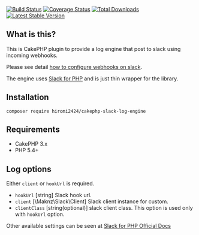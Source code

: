 [![Build Status](https://img.shields.io/travis/hiromi2424/cakephp-slack-log-engine/master.svg?style=flat-square)](https://travis-ci.org/hiromi2424/cakephp-slack-log-engine)
[![Coverage Status](https://img.shields.io/codecov/c/github/hiromi2424/cakephp-slack-log-engine.svg?style=flat-square)](https://codecov.io/github/hiromi2424/cakephp-slack-log-engine)
[![Total Downloads](https://img.shields.io/packagist/dt/hiromi2424/cakephp-slack-log-engine.svg?style=flat-square)](https://packagist.org/packages/hiromi2424/cakephp-slack-log-engine)
[![Latest Stable Version](https://img.shields.io/packagist/v/hiromi2424/cakephp-slack-log-engine.svg?style=flat-square)](https://packagist.org/packages/hiromi2424/cakephp-slack-log-engine)

## What is this?

This is CakePHP plugin to provide a log engine that post to slack using incoming webhooks.

Please see detail [how to configure webhooks on slack](https://api.slack.com/incoming-webhooks).

The engine uses [Slack for PHP](https://github.com/maknz/slack#settings) and is just thin wrapper for the library.

## Installation

```
composer require hiromi2424/cakephp-slack-log-engine
```

## Requirements

* CakePHP 3.x
* PHP 5.4+

## Log options

Either `client` or `hookUrl` is required.

- `hookUrl` [string] Slack hook url.
- `client` [\Maknz\Slack\Client] Slack client instance for custom.
- `clientClass` [string(optional)] slack client class. This option is used only with `hookUrl` option.

Other available settings can be seen at [Slack for PHP Official Docs](https://github.com/maknz/slack#settings)
